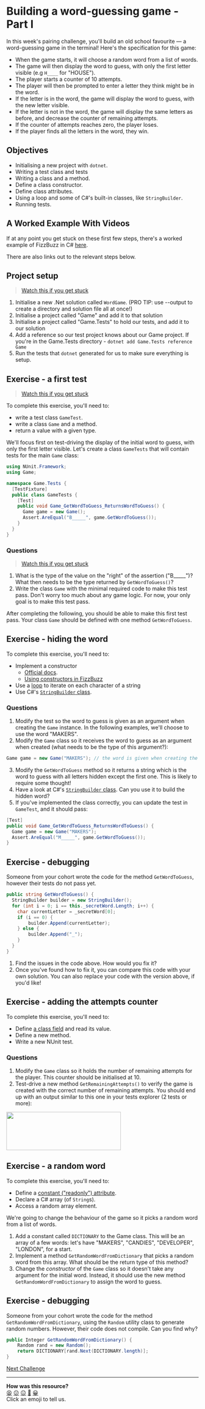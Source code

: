 # Building a word-guessing game - Part I

In this week's pairing challenge, you'll build an old school favourite — a word-guessing game in the terminal! Here's the specification for this game:

 * When the game starts, it will choose a random word from a list of words.
 * The game will then display the word to guess, with only the first letter visible (e.g `H____` for "HOUSE").
 * The player starts a counter of 10 attempts.
 * The player will then be prompted to enter a letter they think might be in the word.
 * If the letter is in the word, the game will display the word to guess, with the new letter visible.
 * If the letter is not in the word, the game will display the same letters as before, and decrease the counter of remaining attempts.
 * If the counter of attempts reaches zero, the player loses.
 * If the player finds all the letters in the word, they win.

## Objectives 

 * Initialising a new project with `dotnet`.
 * Writing a test class and tests
 * Writing a class and a method.
 * Define a class constructor.
 * Define class attributes.
 * Using a loop and some of C#'s built-in classes, like `StringBuilder`.
 * Running tests.

## A Worked Example With Videos

If at any point you get stuck on these first few steps, there's a worked example of FizzBuzz in C# [here](https://github.com/makersacademy/csharp_tdd_fizzbuzz).

There are also links out to the relevant steps below.

## Project setup

> [Watch this if you get stuck](https://youtu.be/95qy7A7eQuU)

1. Initialise a new .Net solution called `WordGame`. (PRO TIP: use --output to create a directory and solution file all at once!)
2. Initialise a project called "Game" and add it to that solution
3. Initialise a project called "Game.Tests" to hold our tests, and add it to our solution
4. Add a reference so our test project knows about our Game project. If you're in the Game.Tests directory - `dotnet add Game.Tests reference Game`
5. Run the tests that `dotnet` generated for us to make sure everything is setup.


## Exercise - a first test

> [Watch this if you get stuck](https://youtu.be/N0ZH9vRn2zE)

To complete this exercise, you'll need to:
  * write a test class `GameTest`.
  * write a class `Game` and a method.
  * return a value with a given type.

We'll focus first on test-driving the display of the initial word to guess, with only the first letter visible. Let's create a class `GameTests` that will contain tests for the main `Game` class:

```csharp
using NUnit.Framework;
using Game;

namespace Game.Tests {
  [TestFixture]
  public class GameTests {
    [Test]
    public void Game_GetWordToGuess_ReturnsWordToGuess() {
      Game game = new Game();
      Assert.AreEqual("B_____", game.GetWordToGuess());
    }
  }
}
```

### Questions

> [Watch this if you get stuck](https://youtu.be/4aKM2ghI0uA)

1. What is the type of the value on the "right" of the assertion ("B_____")? What then needs to be the type returned by `GetWordToGuess()`? 
2. Write the class `Game` with the minimal required code to make this test pass. Don't worry too much about any game logic. For now, your only goal is to make this test pass.

After completing the following, you should be able to make this first test pass. Your class `Game` should be defined with one method `GetWordToGuess`.

## Exercise - hiding the word

<!-- OMITTED -->

To complete this exercise, you'll need to:
  * Implement a constructor
    * [Official docs](https://docs.microsoft.com/en-us/dotnet/csharp/programming-guide/classes-and-structs/constructors).
    * [Using constructors in FizzBuzz](https://www.youtube.com/watch?v=g0QWUJbMQDQ)
  * Use a [loop](./bites/loops_bite.md) to iterate on each character of a string
  * Use C#'s [`StringBuilder` class](https://www.dotnetperls.com/stringbuilder).

### Questions

1. Modify the test so the word to guess is given as an argument when creating the `Game` instance. In the following examples, we'll choose to use the word "MAKERS". 
2. Modify the `Game` class so it receives the word to guess as an argument when created (what needs to be the type of this argument?):
```cs
Game game = new Game("MAKERS"); // the word is given when creating the instance
```

3. Modify the `GetWordToGuess` method so it returns a string which is the word to guess with all letters hidden except the first one. This is likely to require some thought!
4. Have a look at C#'s [`StringBuilder` class](https://www.dotnetperls.com/stringbuilder). Can you use it to build the hidden word?
5. If you've implemented the class correctly, you can update the test in `GameTest`, and it should pass:
```csharp
[Test]
public void Game_GetWordToGuess_ReturnsWordToGuess() {
  Game game = new Game("MAKERS");
  Assert.AreEqual("M_____", game.GetWordToGuess());
}
```

## Exercise - debugging

<!-- OMITTED -->

Someone from your cohort wrote the code for the method `GetWordToGuess`, however their tests do not pass yet.
```csharp
public string GetWordToGuess() {
  StringBuilder builder = new StringBuilder();
  for (int i = 0; i == this._secretWord.Length; i++) {
    char currentLetter = _secretWord[0];
    if (i == 0) {
        builder.Append(currentLetter);
    } else {
        builder.Append("_");
    }
  }
}
```

1. Find the issues in the code above. How would you fix it?
2. Once you've found how to fix it, you can compare this code with your own solution. You can also replace your code with the version above, if you'd like!

## Exercise - adding the attempts counter

To complete this exercise, you'll need to:
  * Define [a class field](https://docs.microsoft.com/en-us/dotnet/csharp/programming-guide/classes-and-structs/fields) and read its value.
  * Define a new method.
  * Write a new NUnit test.

### Questions

1. Modify the `Game` class so it holds the number of remaining attempts for the player. This counter should be initialised at 10.
2. Test-drive a new method `GetRemainingAttempts()` to verify the game is created with the correct number of remaining attempts. You should end up with an output similar to this one in your tests explorer (2 tests or more):

<!-- OMITTED -->
<img src="resources/hangman-tests1.png" width="300" height="100">

## Exercise - a random word

To complete this exercise, you'll need to:
  * Define a [constant ("readonly") attribute](https://docs.microsoft.com/en-us/dotnet/csharp/language-reference/keywords/readonly).
  * Declare a C# array (of `String`s).
  * Access a random array element.

We're going to change the behaviour of the game so it picks a random word from a list of words.

1. Add a constant called `DICTIONARY` to the Game class. This will be an array of a few words: let's have "MAKERS", "CANDIES", "DEVELOPER", "LONDON", for a start.
2. Implement a method `GetRandomWordFromDictionary` that picks a random word from this array. What should be the return type of this method?
3. Change the *constructor* of the `Game` class so it doesn't take any argument for the initial word. Instead, it should use the new method `GetRandomWordFromDictionary` to assign the word to guess.

## Exercise - debugging

<!-- OMITTED -->

Someone from your cohort wrote the code for the method `GetRandomWordFromDictionary`, using the `Random` utility class to generate random numbers. However, their code does not compile. Can you find why?

```csharp
public Integer GetRandomWordFromDictionary() {
    Random rand = new Random();
    return DICTIONARY[rand.Next(DICTIONARY.length)];
}
```


[Next Challenge](06_challenge_word_chooser.md)

<!-- BEGIN GENERATED SECTION DO NOT EDIT -->

---

**How was this resource?**  
[😫](https://airtable.com/shrUJ3t7KLMqVRFKR?prefill_Repository=makersacademy/csharp-apprenticeship-module&prefill_File=main/05_challenge_game.md&prefill_Sentiment=😫) [😕](https://airtable.com/shrUJ3t7KLMqVRFKR?prefill_Repository=makersacademy/csharp-apprenticeship-module&prefill_File=main/05_challenge_game.md&prefill_Sentiment=😕) [😐](https://airtable.com/shrUJ3t7KLMqVRFKR?prefill_Repository=makersacademy/csharp-apprenticeship-module&prefill_File=main/05_challenge_game.md&prefill_Sentiment=😐) [🙂](https://airtable.com/shrUJ3t7KLMqVRFKR?prefill_Repository=makersacademy/csharp-apprenticeship-module&prefill_File=main/05_challenge_game.md&prefill_Sentiment=🙂) [😀](https://airtable.com/shrUJ3t7KLMqVRFKR?prefill_Repository=makersacademy/csharp-apprenticeship-module&prefill_File=main/05_challenge_game.md&prefill_Sentiment=😀)  
Click an emoji to tell us.

<!-- END GENERATED SECTION DO NOT EDIT -->
